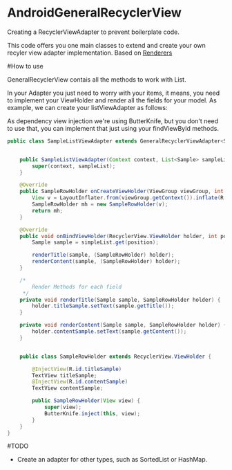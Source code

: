 # AndroidGeneralRecyclerView
Creating a RecyclerViewAdapter to prevent boilerplate code.

This code offers you one main classes to extend and create your own recyler view adapter implementation. Based on [Renderers](https://github.com/pedrovgs/Renderers)

#How to use

GeneralRecyclerView contais  all the methods to work with List.

In your Adapter you just need to worry with your items, it means, 
you need to implement your ViewHolder and render all the fields for your model. As example, we can create your
listViewAdapter as follows:

As dependency view injection we're using ButterKnife, but you don't need to use that, you can implement that just using your findViewById methods.

```java
public class SampleListViewAdapter extends GeneralRecyclerViewAdapter<Sample> {


    public SampleListViewAdapter(Context context, List<Sample> sampleList) {
        super(context, sampleList);
    }

    @Override
    public SampleRowHolder onCreateViewHolder(ViewGroup viewGroup, int viewType) {
        View v = LayoutInflater.from(viewGroup.getContext()).inflate(R.layout.sample_item, null);
        SampleRowHolder mh = new SampleRowHolder(v);
        return mh;
    }

    @Override
    public void onBindViewHolder(RecyclerView.ViewHolder holder, int position) {
        Sample sample = simpleList.get(position);

        renderTitle(sample, (SampleRowHolder) holder);
        renderContent(sample, (SampleRowHolder) holder);
    }

    /*
        Render Methods for each field
     */
    private void renderTitle(Sample sample, SampleRowHolder holder) {
        holder.titleSample.setText(sample.getTitle());
    }

    private void renderContent(Sample sample, SampleRowHolder holder) {
        holder.contentSample.setText(sample.getContent());
    }


    public class SampleRowHolder extends RecyclerView.ViewHolder {

        @InjectView(R.id.titleSample)
        TextView titleSample;
        @InjectView(R.id.contentSample)
        TextView contentSample;

        public SampleRowHolder(View view) {
            super(view);
            ButterKnife.inject(this, view);
        }
    }
}
```

#TODO
 - Create an adapter for other types, such as SortedList or HashMap.
